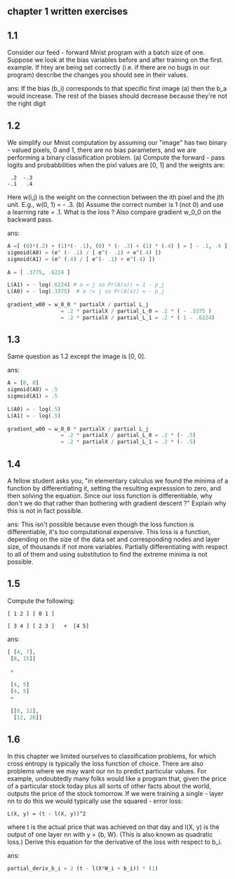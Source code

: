 chapter 1 written exercises
---------------------------
1.1
---
Consider our feed - forward Mnist program with a batch size of one. Suppose we look at the bias
variables before and after training on the first. example. If htey are being set correctly (i.e. 
if there are no bugs in our program) describe the changes you should see in their values.

ans: If the bias (b_i) corresponds to that specific first image (a) then the b_a would increase.
The rest of the biases should decrease because they're not the right digit

1.2
---
We simplify our Mnist computation by assuming our "image" has two binary - valued pixels, 0 and 1,
there are no bias parameters, and we are performing a binary classification problem. (a) Compute
the forward - pass logits and probabbilities when the pixl values are [0, 1] and the weights are:

     .2  -.3
    -.1   .4
    

Here w(i,j) is the weight on the connection between the ith pixel and the jth unit. E.g., 
w(0, 1) = - .3. (b) Assume the correct number is 1 (not 0) and use a learning rate = .1. What is 
the loss ? Also compare gradient w_0_0 on the backward pass.

ans:
```python
A =[ (0)*(.2) + (1)*(- .1), (0) * (- .3) + (1) * (.4) ] = [ - .1, .4 ]
sigmoid(A0) = (e^ (- .1) / [ e^(- .1) + e^(.4) ]) 
sigmoid(A1) = (e^ (.4) / [ e^(- .1) + e^(.4) ])
    
A = [ .3775, .6224 ] 

L(A1) = - log(.6224) # a = j so Pr(A(x)) = 1 - p_j
L(A0) = - log(.3375)  # a != j so Pr(A(x)) = - p_j
    
gradient_w00 = w_0_0 * partialX / partial L_j 
                 = .2 * partialX / partial_L_0 = .2 * ( - .3375 ) 
                 = .2 * partialX / partial_L_1 = .2 * ( 1 - .6224)
```

1.3
---
Same question as 1.2 except the image is [0, 0].

ans:
```python
A = [0, 0]
sigmoid(A0) = .5
sigmoid(A1) = .5
    
L(A0) = - log(.5)
L(A1) = - log(.5)
   
gradient_w00 = w_0_0 * partialX / partial L_j 
                 = .2 * partialX / partial_L_0 = .2 * (- .5) 
                 = .2 * partialX / partial_L_1 = .2 * (- .5) 
```
1.4
---
A fellow student asks you, "in elementary calculus we found the minima of a function by
differentiating it, setting the resulting expresssion to zero, and then solving the equation. 
Since our loss function is differentiable, why don't we do that rather than bothering with 
gradient descent ?" Explain why this is not in fact possible.

ans: This isn't possible because even though the loss function is differentiable, it's too 
     computational expensive. This loss is a function, depending on the size of the data set
     and corresponding nodes and layer size, of thousands if not more variables. Partially
     differentiating with respect to all of them and using substitution to find the extreme
     minima is not possible.
     
1.5
---
Compute the following:
    
    [ 1 2 ] [ 0 1 ] 
    
    [ 3 4 ] [ 2 3 ]   +  [4 5] 
   
 ans: 
 ```python
[ [4, 7],
  [8, 15]]
  
  +
  
  [4, 5]
  [4, 5]
  =
  
  [[8, 12],
   [12, 20]]
``` 

1.6
---
In this chapter we limited ourselves to classification problems, for which cross entropy is typically 
the loss function of choice. There are also problems where we may want our nn to predict particular
values. For example, undoubtedly many folks would like a program that, given the price of a particular
stock today plus all sorts of other facts about the world, outputs the price of the stock tomorrow. 
If we were training a single - layer nn to do this we would typically use the squared - error loss:
    
    L(X, y) = (t - l(X, y))^2
    
where t is the actual price that was achieved on that day and l(X, y) is the output of one layer nn with
y = {b, W}. (This is also known as quadratic loss.) Derive this equation for the derivative of the loss
with respect to b_i.

ans: 
```python
partial_deriv_b_i = 2 (t - l(X*W_i + b_i)) * (1)
```